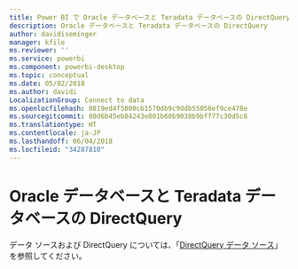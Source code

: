 ```yaml
---
title: Power BI で Oracle データベースと Teradata データベースの DirectQuery を使用する
description: Oracle データベースと Teradata データベースの DirectQuery
author: davidiseminger
manager: kfile
ms.reviewer: ''
ms.service: powerbi
ms.component: powerbi-desktop
ms.topic: conceptual
ms.date: 05/02/2018
ms.author: davidi
LocalizationGroup: Connect to data
ms.openlocfilehash: 0819ed4f5800c61570db9c9ddb55056ef9ce478e
ms.sourcegitcommit: 80d6b45eb84243e801b60b9038b9bff77c30d5c8
ms.translationtype: HT
ms.contentlocale: ja-JP
ms.lasthandoff: 06/04/2018
ms.locfileid: "34287810"
---
```

# <a name="directquery-for-oracle-and-teradata-databases"></a>Oracle データベースと Teradata データベースの DirectQuery
データ ソースおよび DirectQuery については、「[DirectQuery データ ソース](desktop-directquery-data-sources.md)」を参照してください。

